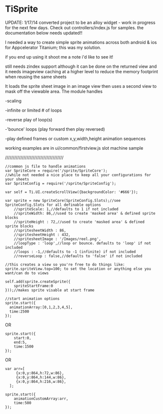 TiSprite
========
UPDATE: 1/17/14
converted project to be an alloy widget - work in progress for the next few days. Check out controllers/index.js for samples. the documentation below needs updated!!




I needed a way to create simple sprite animations across both android & ios for Appcelerator Titanium; this was my solution.

if you end up using it shoot me a note i'd like to see it!

still needs zindex support although it can be done on the returned view and it needs imageview caching at a higher level to reduce the memory footprint when reusing the same sheets

It loads the sprite sheet image in an image view then uses a second view to mask off the viewable area.
The module handles

-scaling

-infinite or limited # of loops

-reverse play of loop(s)

-'bounce' loops (play forward then play reversed)

-play defined frames or custom x,y,width,height animation sequences

working examples are in ui/common/firstview.js slot machine sample

//////////////////////////////////////

    //common js file to handle animations
    var SpriteCore = require('/sprite/SpriteCore');
    //while not needed a nice place to keep all your configurations for your sheets
    var SpriteConfig = require('/sprite/SpriteConfig');
    
    var self = Ti.UI.createScrollView({backgroundColor: '#666'});
    
    var sprite = new SpriteCore(SpriteConfig.Slots);//see SpriteConfig.Slots for all definable options
        //spriteScale: 1,//defaults to 1 if not included
        //spriteWidth: 86,//used to create 'masked area' & defined sprite blocks
        //spriteHeight : 72,//used to create 'masked area' & defined sprite blocks
        //spritesheetWidth : 86,
        //spritesheetHeight : 432,
        //spritesheetImage : '/Images/reel.png',
        //loopType : 'loop',//loop or bounce. defaults to 'loop' if not included
        //loops : -1,//defaults to -1 (infinite) if not included
        //reverseLoop : false,//defaults to 'false' if not included
    
    //this creates a view so you're free to do things like: sprite.spriteView.top=100; to set the location or anything else you want/can do to views

    self.add(sprite.createSprite({
    	spriteStartFrame:0
    }));//makes sprite visable at start frame

    //start animation options
    sprite.start({
      animationArray:[0,1,2,3,4,5],
      time:2500
    });

OR

    sprite.start({
    	start:0,
    	end:5,
    	time:1500
    });

OR

    var arr=[
         {x:0,y:864,h:72,w:86},
         {x:0,y:864,h:144,w:86},
         {x:0,y:864,h:216,w:86},
      ]; 
        
    sprite.start({
    	animationCustomArray:arr,
    	time:500
    });
